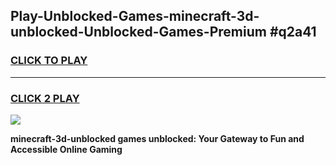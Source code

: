 
## Play-Unblocked-Games-minecraft-3d-unblocked-Unblocked-Games-Premium #q2a41
<h3>
<a href="https://premium.freeplayer.one?title=minecraft-3d-unblocked&ref=12M">CLICK TO PLAY</a></h3>
<hr>

<h3>
<a href="https://premium.freeplayer.one?title=minecraft-3d-unblocked&ref=12M">CLICK 2 PLAY</a>
  
</h3>

<a href="https://premium.freeplayer.one?title=minecraft-3d-unblocked&ref=12M"><img src="https://clearcache.store/games.png"></a>


**minecraft-3d-unblocked games unblocked: Your Gateway to Fun and Accessible Online Gaming**
